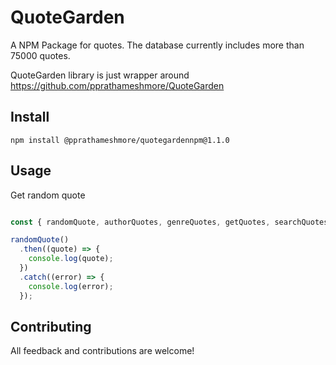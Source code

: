 # QuoteGarden

A NPM Package for quotes. The database currently includes more than 75000 quotes.

QuoteGarden library is just wrapper around https://github.com/pprathameshmore/QuoteGarden

## Install

```
npm install @pprathameshmore/quotegardennpm@1.1.0
```

## Usage

Get random quote

```javascript

const { randomQuote, authorQuotes, genreQuotes, getQuotes, searchQuotes } = require("@pprathameshmore/quotegardennpm");

randomQuote()
  .then((quote) => {
    console.log(quote);
  })
  .catch((error) => {
    console.log(error);
  });

  ```

## Contributing
All feedback and contributions are welcome!


